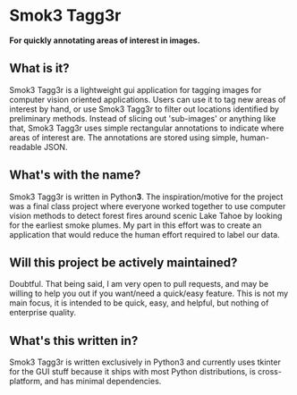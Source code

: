 # Smok3 Tagg3r

**For quickly annotating areas of interest in images.**

## What is it?
Smok3 Tagg3r is a lightweight gui application for tagging images for computer vision oriented applications. Users can use it to tag new areas of interest by hand, or use Smok3 Tagg3r to filter out locations identified by preliminary methods. Instead of slicing out 'sub-images' or anything like that, Smok3 Tagg3r uses simple rectangular annotations to indicate where areas of interest are. The annotations are stored using simple, human-readable JSON.

## What's with the name?
Smok3 Tagg3r is written in Python**3**. The inspiration/motive for the project was a final class project where everyone worked together to use computer vision methods to detect forest fires around scenic Lake Tahoe by looking for the earliest smoke plumes. My part in this effort was to create an application that would reduce the human effort required to label our data.

## Will this project be actively maintained?
Doubtful. That being said, I am very open to pull requests, and may be willing to help you out if you want/need a quick/easy feature. This is not my main focus, it is intended to be quick, easy, and helpful, but nothing of enterprise quality.

## What's this written in?
 Smok3 Tagg3r is written exclusively in Python3 and currently uses tkinter for the GUI stuff because it ships with most Python distributions, is cross-platform, and has minimal dependencies.